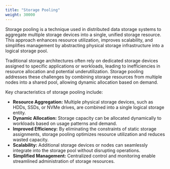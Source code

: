 ```yaml
---
title: "Storage Pooling"
weight: 30000
---
```


Storage pooling is a technique used in distributed data storage systems to aggregate multiple storage devices into a
single, unified storage resource. This approach enhances resource utilization, improves scalability, and simplifies
management by abstracting physical storage infrastructure into a logical storage pool.

Traditional storage architectures often rely on dedicated storage devices assigned to specific applications or
workloads, leading to inefficiencies in resource allocation and potential underutilization. Storage pooling addresses
these challenges by combining storage resources from multiple nodes into a shared pool, allowing dynamic allocation
based on demand.

Key characteristics of storage pooling include:

- **Resource Aggregation:** Multiple physical storage devices, such as HDDs, SSDs, or NVMe drives, are combined into a single logical storage entity.
- **Dynamic Allocation:** Storage capacity can be allocated dynamically to workloads based on usage patterns and demand.
- **Improved Efficiency:** By eliminating the constraints of static storage assignments, storage pooling optimizes resource utilization and reduces wasted capacity.
- **Scalability:** Additional storage devices or nodes can seamlessly integrate into the storage pool without disrupting operations.
- **Simplified Management:** Centralized control and monitoring enable streamlined administration of storage resources.
